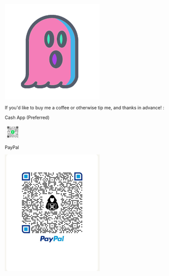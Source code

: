 
<img src="ghosters.png" hieght="300" width="300">

If you'd like to buy me a coffee or otherwise tip me, and thanks in advance! :


Cash App (Preferred)

<img src="Screenshot_20210928-140835.jpg" hieght="50" width="50">


PayPal 

<img src="pp_my_qrcode_1632854696740__01.jpg" hieght="300" width="300">

